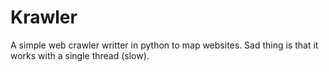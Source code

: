 # Krawler
A simple web crawler writter in python to map websites. Sad thing is that it works with a single thread (slow).

